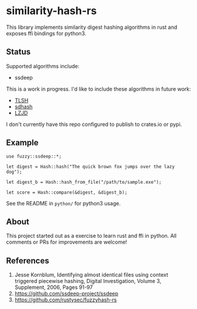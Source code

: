 # similarity-hash-rs

This library implements similarity digest hashing algorithms in rust and exposes ffi bindings for python3. 

## Status

Supported algorithms include:

- ssdeep

This is a work in progress. I'd like to include these algorithms in future work:

- [TLSH](https://github.com/trendmicro/tlsh)
- [sdhash](https://github.com/sdhash/sdhash)
- [LZJD](https://github.com/EdwardRaff/pyLZJD)

I don't currently have this repo configured to publish to crates.io or pypi.

## Example

```
use fuzzy::ssdeep::*;

let digest = Hash::hash("The quick brown fox jumps over the lazy dog");

let digest_b = Hash::hash_from_file("/path/to/sample.exe");

let score = Hash::compare(&digest, &digest_b);
```

See the README in `python/` for python3 usage.

## About

This project started out as a exercise to learn rust and ffi in python. All comments or PRs for improvements are welcome!

## References

1. Jesse Kornblum, Identifying almost identical files using context triggered piecewise hashing, Digital Investigation, Volume 3, Supplement, 2006, Pages 91-97
2. https://github.com/ssdeep-project/ssdeep
3. https://github.com/rustysec/fuzzyhash-rs
